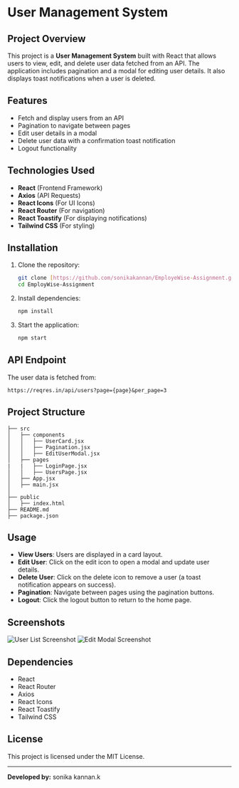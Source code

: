 # User Management System

## Project Overview
This project is a **User Management System** built with React that allows users to view, edit, and delete user data fetched from an API. The application includes pagination and a modal for editing user details. It also displays toast notifications when a user is deleted.

## Features
- Fetch and display users from an API
- Pagination to navigate between pages
- Edit user details in a modal
- Delete user data with a confirmation toast notification
- Logout functionality

## Technologies Used
- **React** (Frontend Framework)
- **Axios** (API Requests)
- **React Icons** (For UI Icons)
- **React Router** (For navigation)
- **React Toastify** (For displaying notifications)
- **Tailwind CSS** (For styling)

## Installation
1. Clone the repository:
   ```sh
   git clone [https://github.com/sonikakannan/EmployeWise-Assignment.git]
   cd EmployWise-Assignment
   ```
2. Install dependencies:
   ```sh
   npm install
   ```
3. Start the application:
   ```sh
   npm start
   ```

## API Endpoint
The user data is fetched from:
```
https://reqres.in/api/users?page={page}&per_page=3
```

## Project Structure
```
├── src
│   ├── components
│   │   ├── UserCard.jsx
│   │   ├── Pagination.jsx
│   │   ├── EditUserModal.jsx
│   ├── pages
|   |   ├── LoginPage.jsx
│   │   ├── UsersPage.jsx
│   ├── App.jsx
│   ├── main.jsx
│
├── public
│   ├── index.html
├── README.md
├── package.json
```

## Usage
- **View Users**: Users are displayed in a card layout.
- **Edit User**: Click on the edit icon to open a modal and update user details.
- **Delete User**: Click on the delete icon to remove a user (a toast notification appears on success).
- **Pagination**: Navigate between pages using the pagination buttons.
- **Logout**: Click the logout button to return to the home page.

## Screenshots
![User List Screenshot](https://via.placeholder.com/600x300?text=User+List)
![Edit Modal Screenshot](https://via.placeholder.com/600x300?text=Edit+Modal)

## Dependencies
- React
- React Router
- Axios
- React Icons
- React Toastify
- Tailwind CSS

## License
This project is licensed under the MIT License.

---
**Developed by:** sonika kannan.k

